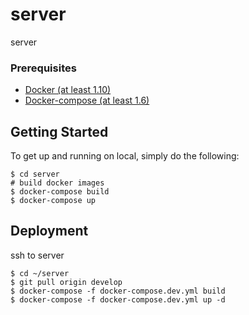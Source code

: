 # server

server

### Prerequisites

- [Docker (at least 1.10)](https://www.docker.com/)
- [Docker-compose (at least 1.6)](https://docs.docker.com/compose/install/)

## Getting Started

To get up and running on local, simply do the following:

    $ cd server
    # build docker images
    $ docker-compose build
    $ docker-compose up

## Deployment

ssh to server

    $ cd ~/server
    $ git pull origin develop
    $ docker-compose -f docker-compose.dev.yml build
    $ docker-compose -f docker-compose.dev.yml up -d

